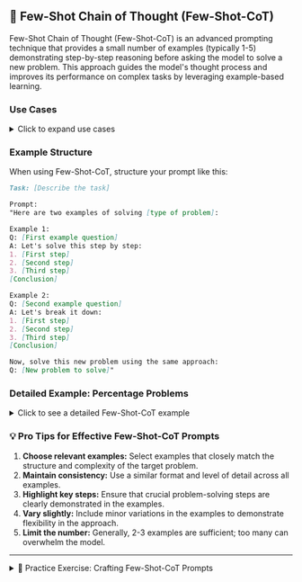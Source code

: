 ## 🎯 Few-Shot Chain of Thought (Few-Shot-CoT)

Few-Shot Chain of Thought (Few-Shot-CoT) is an advanced prompting technique that provides a small number of examples (typically 1-5) demonstrating step-by-step reasoning before asking the model to solve a new problem. This approach guides the model's thought process and improves its performance on complex tasks by leveraging example-based learning.

### Use Cases

<details>
<summary>Click to expand use cases</summary>

1. **Training on specific problem-solving methodologies:** Helps in teaching consistent approaches to problem-solving
2. **Standardizing analysis approaches across a team:** Ensures all team members follow the same logical steps
3. **Tackling complex, multi-step problems with established procedures:** Useful for problems with known solution patterns

</details>

### Example Structure

When using Few-Shot-CoT, structure your prompt like this:

```markdown
Task: [Describe the task]

Prompt:
"Here are two examples of solving [type of problem]:

Example 1:
Q: [First example question]
A: Let's solve this step by step:
1. [First step]
2. [Second step]
3. [Third step]
[Conclusion]

Example 2:
Q: [Second example question]
A: Let's break it down:
1. [First step]
2. [Second step]
3. [Third step]
[Conclusion]

Now, solve this new problem using the same approach:
Q: [New problem to solve]"
```

### Detailed Example: Percentage Problems

<details>
<summary>Click to see a detailed Few-Shot-CoT example</summary>

Task: "Solve word problems involving percentages"

Prompt:
"Here are two examples of solving percentage problems:

Example 1:
Q: If a shirt originally priced at $80 is on sale for 25% off, what is the sale price?
A: Let's solve this step by step:
1. Calculate the discount amount: 25% of $80 = 0.25 × $80 = $20
2. Subtract the discount from the original price: $80 - $20 = $60
3. The sale price is $60.

Example 2:
Q: A restaurant bill is $45, and you want to leave a 15% tip. How much should you tip?
A: Let's break it down:
1. Convert 15% to a decimal: 15% = 0.15
2. Calculate the tip: $45 × 0.15 = $6.75
3. The tip should be $6.75.

Now, solve this new problem using the same approach:
Q: A car is listed for $12,000, but the dealer offers a 10% discount. What is the final price after the discount?"

Output:
"Let's solve this step by step:
1. Calculate the discount amount: 10% of $12,000 = 0.10 × $12,000 = $1,200
2. Subtract the discount from the original price: $12,000 - $1,200 = $10,800
3. The final price after the discount is $10,800."

</details>

### 💡 Pro Tips for Effective Few-Shot-CoT Prompts

1. **Choose relevant examples:** Select examples that closely match the structure and complexity of the target problem.
2. **Maintain consistency:** Use a similar format and level of detail across all examples.
3. **Highlight key steps:** Ensure that crucial problem-solving steps are clearly demonstrated in the examples.
4. **Vary slightly:** Include minor variations in the examples to demonstrate flexibility in the approach.
5. **Limit the number:** Generally, 2-3 examples are sufficient; too many can overwhelm the model.

---

<details>
<summary>📝 Practice Exercise: Crafting Few-Shot-CoT Prompts</summary>

1. Choose a type of problem from your field of interest or expertise.
2. Create two example problems and their step-by-step solutions.
3. Formulate a new, related problem to be solved.
4. Combine these into a Few-Shot-CoT prompt following the structure above.
5. Test your prompt with an AI model and evaluate the response.
6. Share your prompt, the AI's response, and your reflections on the effectiveness of your Few-Shot-CoT structure in the comments below.

This exercise will help you master the art of creating effective Few-Shot Chain of Thought prompts for various scenarios.

</details>
